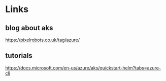 # Links

## blog about aks
https://pixelrobots.co.uk/tag/azure/

## tutorials
https://docs.microsoft.com/en-us/azure/aks/quickstart-helm?tabs=azure-cli
